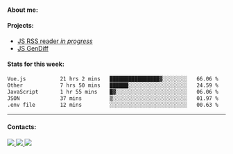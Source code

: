 #### About me:

#### Projects:
- [JS RSS reader *in progress*](https://github.com/GKoil/frontend-project-lvl3)
- [JS GenDiff](https://github.com/GKoil/GenDiff)

#### Stats for this week:
<!--START_SECTION:waka-->

```txt
Vue.js           21 hrs 2 mins   ████████████████▓░░░░░░░░   66.06 %
Other            7 hrs 50 mins   ██████░░░░░░░░░░░░░░░░░░░   24.59 %
JavaScript       1 hr 55 mins    █▓░░░░░░░░░░░░░░░░░░░░░░░   06.06 %
JSON             37 mins         ▒░░░░░░░░░░░░░░░░░░░░░░░░   01.97 %
.env file        12 mins         ░░░░░░░░░░░░░░░░░░░░░░░░░   00.63 %
```

<!--END_SECTION:waka-->
---
#### Contacts:

<a target='_blank' title='LinkedIn' href="https://www.linkedin.com/in/gkoil/">
  <img src="https://img.shields.io/badge/LinkedIn-0077B5?style=for-the-badge&logo=linkedin&logoColor=white" />
</a>
<a target='_blank' title='Telegram' href="https://t.me/gkoil">
  <img src="https://img.shields.io/badge/Telegram-2CA5E0?style=for-the-badge&logo=telegram&logoColor=white" />
</a>
<a target='_blank' title='Gmail' href="mailto: gk.grigorev@gmail.com">
  <img src="https://img.shields.io/badge/Gmail-D14836?style=for-the-badge&logo=gmail&logoColor=white" />
</a>

